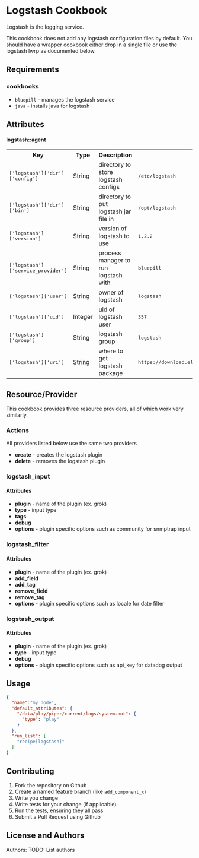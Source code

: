 Logstash Cookbook
=====================
Logstash is the logging service.

This cookbook does not add any logstash configuration files by default.  You should
have a wrapper cookbook either drop in a single file or use the logstash lwrp
as documented below.

Requirements
------------
### cookbooks
- `bluepill` - manages the logstash service
- `java` - installs java for logstash

Attributes
----------

#### logstash::agent
<table>
  <tr>
    <th>Key</th>
    <th>Type</th>
    <th>Description</th>
    <th>Default</th>
  </tr>
  <tr>
    <td><tt>['logstash']['dir']['config']</tt></td>
    <td>String</td>
    <td>directory to store logstash configs</td>
    <td><tt>/etc/logstash</tt></td>
  </tr>
  <tr>
    <td><tt>['logstash']['dir']['bin']</tt></td>
    <td>String</td>
    <td>directory to put logstash jar file in</td>
    <td><tt>/opt/logstash</tt></td>
  </tr>
  <tr>
    <td><tt>['logstash']['version']</tt></td>
    <td>String</td>
    <td>version of logstash to use</td>
    <td><tt>1.2.2</tt></td>
  </tr>
  <tr>
    <td><tt>['logstash']['service_provider']</tt></td>
    <td>String</td>
    <td>process manager to run logstash with</td>
    <td><tt>bluepill</tt></td>
  </tr>
  <tr>
    <td><tt>['logstash']['user']</tt></td>
    <td>String</td>
    <td>owner of logstash</td>
    <td><tt>logstash</tt></td>
  </tr>
  <tr>
    <td><tt>['logstash']['uid']</tt></td>
    <td>Integer</td>
    <td>uid of logstash user</td>
    <td><tt>357</tt></td>
  </tr>
  <tr>
    <td><tt>['logstash']['group']</tt></td>
    <td>String</td>
    <td>logstash group</td>
    <td><tt>logstash</tt></td>
  </tr>
  <tr>
    <td><tt>['logstash']['uri']</tt></td>
    <td>String</td>
    <td>where to get logstash package</td>
    <td><tt>https://download.elasticsearch.org/logstash/logstash/</tt></td>
  </tr>
</table>

Resource/Provider
-----------------
This cookbook provides three resource providers, all of which work very similarly.

### Actions
All providers listed below use the same two providers

- **create** - creates the logstash plugin
- **delete** - removes the logstash plugin

### logstash_input

#### Attributes

- **plugin** - name of the plugin (ex. grok)
- **type** - input type
- **tags**
- **debug**
- **options** - plugin specific options such as community for snmptrap input

### logstash_filter

#### Attributes

- **plugin** - name of the plugin (ex. grok)
- **add_field**
- **add_tag**
- **remove_field**
- **remove_tag**
- **options** - plugin specific options such as locale for date filter

### logstash_output

#### Attributes

- **plugin** - name of the plugin (ex. grok)
- **type** - input type
- **debug**
- **options** - plugin specific options such as api_key for datadog output

Usage
-----
```json
{
  "name":"my_node",
  "default_attributes": {
    "/data/play/piper/current/logs/system.out": {
      "type": "play"
    }
  },
  "run_list": [
    "recipe[logstash]"
  ]
}
```

Contributing
------------
1. Fork the repository on Github
2. Create a named feature branch (like `add_component_x`)
3. Write you change
4. Write tests for your change (if applicable)
5. Run the tests, ensuring they all pass
6. Submit a Pull Request using Github

License and Authors
-------------------
Authors: TODO: List authors

